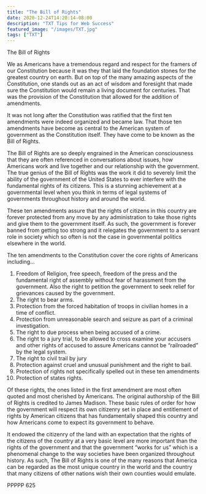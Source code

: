 ```yaml
---
title: "The Bill of Rights"
date: 2020-12-24T14:20:14-08:00
description: "TXT Tips for Web Success"
featured_image: "/images/TXT.jpg"
tags: ["TXT"]
---
```



The Bill of Rights

We as Americans have a tremendous regard and respect for the framers of our Constitution because it was they that laid the foundation stones for the greatest country on earth.  But on top of the many amazing aspects of the Constitution, one stands out as an act of wisdom and foresight that made sure the Constitution would remain a living document for centuries.  That was the provision of the Constitution that allowed for the addition of amendments.

It was not long after the Constitution was ratified that the first ten amendments were indeed organized and became law.  That those ten amendments have become as central to the American system of government as the Constitution itself.  They have come to be known as the Bill of Rights.

The Bill of Rights are so deeply engrained in the American consciousness that they are often referenced in conversations about issues, how Americans work and live together and our relationship with the government.  The true genius of the Bill of Rights was the work it did to severely limit the ability of the government of the United States to ever interfere with the fundamental rights of its citizens.  This is a stunning achievement at a governmental level when you think in terms of legal systems of governments throughout history and around the world.  

These ten amendments assure that the rights of citizens in this country are forever protected from any move by any administration to take those rights and give them to the government itself.  As such, the government is forever banned from getting too strong and it relegates the government to a servant role in society which so often is not the case in governmental politics elsewhere in the world.

The ten amendments to the Constitution cover the core rights of Americans including…

1.	Freedom of Religion, free speech, freedom of the press and the fundamental right of assembly without fear of harassment from the government.  Also the right to petition the government to seek relief for grievances caused by the government.
2.	The right to bear arms.
3.	Protection from the forced habitation of troops in civilian homes in a time of conflict.
4.	Protection from unreasonable search and seizure as part of a criminal investigation.
5.	The right to due process when being accused of a crime.
6.	The right to a jury trial, to be allowed to cross examine your accusers and other rights of accused to assure Americans cannot be “railroaded” by the legal system.
7.	The right to civil trail by jury
8.	Protection against cruel and unusual punishment and the right to bail.
9.	Protection of rights not specifically spelled out in these ten amendments
10.	Protection of states rights.

Of these rights, the ones listed in the first amendment are most often quoted and most cherished by Americans.  The original authorship of the Bill of Rights is credited to James Madison.  These basic rules of order for how the government will respect its own citizenry set in place and entitlement of rights by American citizens that has fundamentally shaped this country and how Americans come to expect its government to behave.  

It endowed the citizenry of the land with an expectation that the rights of the citizens of the country at a very basic level are more important than the rights of the government and that the government “works for us” which is a phenomenal change to the way societies have been organized throughout history.  As such, The Bill of Rights is one of the many reasons that America can be regarded as the most unique country in the world and the country that many citizens of other nations wish their own counties would emulate.

PPPPP 625




